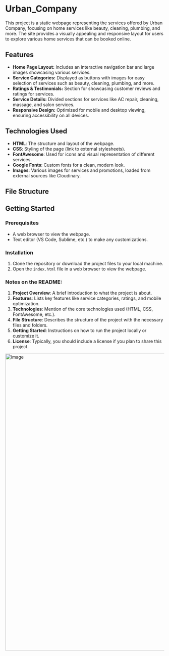 # Urban_Company


This project is a static webpage representing the services offered by Urban Company, focusing on home services like beauty, cleaning, plumbing, and more. The site provides a visually appealing and responsive layout for users to explore various home services that can be booked online.

## Features

- **Home Page Layout:** Includes an interactive navigation bar and large images showcasing various services.
- **Service Categories:** Displayed as buttons with images for easy selection of services such as beauty, cleaning, plumbing, and more.
- **Ratings & Testimonials:** Section for showcasing customer reviews and ratings for services.
- **Service Details:** Divided sections for services like AC repair, cleaning, massage, and salon services.
- **Responsive Design:** Optimized for mobile and desktop viewing, ensuring accessibility on all devices.

## Technologies Used

- **HTML**: The structure and layout of the webpage.
- **CSS**: Styling of the page (link to external stylesheets).
- **FontAwesome**: Used for icons and visual representation of different services.
- **Google Fonts**: Custom fonts for a clean, modern look.
- **Images**: Various images for services and promotions, loaded from external sources like Cloudinary.

## File Structure


## Getting Started

### Prerequisites

- A web browser to view the webpage.
- Text editor (VS Code, Sublime, etc.) to make any customizations.

### Installation

1. Clone the repository or download the project files to your local machine.
2. Open the `index.html` file in a web browser to view the webpage.




### Notes on the README:

1. **Project Overview**: A brief introduction to what the project is about.
2. **Features**: Lists key features like service categories, ratings, and mobile optimization.
3. **Technologies**: Mention of the core technologies used (HTML, CSS, FontAwesome, etc.).
4. **File Structure**: Describes the structure of the project with the necessary files and folders.
5. **Getting Started**: Instructions on how to run the project locally or customize it.
6. **License**: Typically, you should include a license if you plan to share this project.

<img width="940" alt="image" src="https://github.com/user-attachments/assets/fcee5313-67db-4d38-bdcd-fd1152a49bfe">


